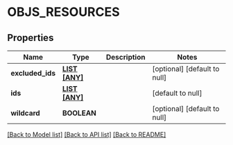 # OBJS_RESOURCES

## Properties
Name | Type | Description | Notes
------------ | ------------- | ------------- | -------------
**excluded_ids** | [**LIST [ANY]**](ANY.md) |  | [optional] [default to null]
**ids** | [**LIST [ANY]**](ANY.md) |  | [default to null]
**wildcard** | **BOOLEAN** |  | [optional] [default to null]

[[Back to Model list]](../README.md#documentation-for-models) [[Back to API list]](../README.md#documentation-for-api-endpoints) [[Back to README]](../README.md)


